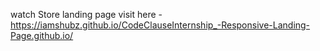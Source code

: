 watch Store landing page visit here - https://iamshubz.github.io/CodeClauseInternship_-Responsive-Landing-Page.github.io/
